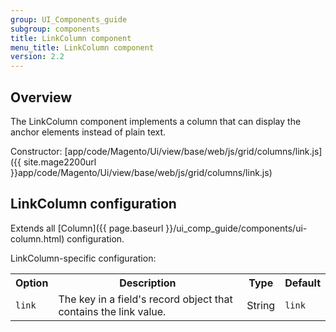```yaml
---
group: UI_Components_guide
subgroup: components
title: LinkColumn component
menu_title: LinkColumn component
version: 2.2
---
```


## Overview

The LinkColumn component implements a column that can display the anchor elements instead of plain text.

Constructor: [app/code/Magento/Ui/view/base/web/js/grid/columns/link.js]({{ site.mage2200url }}app/code/Magento/Ui/view/base/web/js/grid/columns/link.js)

## LinkColumn configuration

Extends all [Column]({{ page.baseurl }}/ui_comp_guide/components/ui-column.html) configuration.

LinkColumn-specific configuration:

<table>
  <tr>
    <th>Option</th>
    <th>Description</th>
    <th>Type</th>
    <th>Default</th>
  </tr>
  <tr>
    <td><code>link</code></td>
    <td>The key in a field's record object that contains the link value.</td>
    <td>String</td>
    <td><code>link</code></td>
  </tr>
</table>
